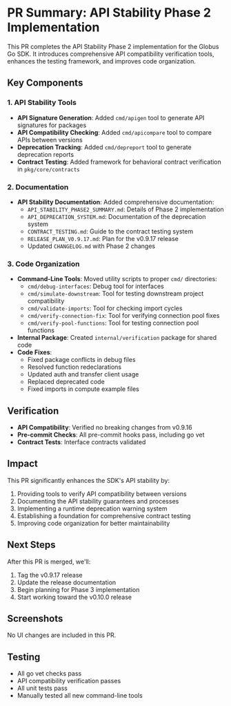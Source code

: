 <!-- SPDX-License-Identifier: Apache-2.0 -->
<!-- SPDX-FileCopyrightText: 2025 Scott Friedman and Project Contributors -->

# PR Summary: API Stability Phase 2 Implementation

This PR completes the API Stability Phase 2 implementation for the Globus Go SDK. It introduces comprehensive API compatibility verification tools, enhances the testing framework, and improves code organization.

## Key Components

### 1. API Stability Tools

- **API Signature Generation**: Added `cmd/apigen` tool to generate API signatures for packages
- **API Compatibility Checking**: Added `cmd/apicompare` tool to compare APIs between versions
- **Deprecation Tracking**: Added `cmd/depreport` tool to generate deprecation reports
- **Contract Testing**: Added framework for behavioral contract verification in `pkg/core/contracts`

### 2. Documentation

- **API Stability Documentation**: Added comprehensive documentation:
  - `API_STABILITY_PHASE2_SUMMARY.md`: Details of Phase 2 implementation
  - `API_DEPRECATION_SYSTEM.md`: Documentation of the deprecation system
  - `CONTRACT_TESTING.md`: Guide to the contract testing system
  - `RELEASE_PLAN_V0.9.17.md`: Plan for the v0.9.17 release
  - Updated `CHANGELOG.md` with Phase 2 changes

### 3. Code Organization

- **Command-Line Tools**: Moved utility scripts to proper `cmd/` directories:
  - `cmd/debug-interfaces`: Debug tool for interfaces
  - `cmd/simulate-downstream`: Tool for testing downstream project compatibility
  - `cmd/validate-imports`: Tool for checking import cycles
  - `cmd/verify-connection-fix`: Tool for verifying connection pool fixes
  - `cmd/verify-pool-functions`: Tool for testing connection pool functions
- **Internal Package**: Created `internal/verification` package for shared code
- **Code Fixes**: 
  - Fixed package conflicts in debug files
  - Resolved function redeclarations
  - Updated auth and transfer client usage
  - Replaced deprecated code
  - Fixed imports in compute example files

## Verification

- **API Compatibility**: Verified no breaking changes from v0.9.16
- **Pre-commit Checks**: All pre-commit hooks pass, including go vet
- **Contract Tests**: Interface contracts validated

## Impact

This PR significantly enhances the SDK's API stability by:

1. Providing tools to verify API compatibility between versions
2. Documenting the API stability guarantees and processes
3. Implementing a runtime deprecation warning system
4. Establishing a foundation for comprehensive contract testing
5. Improving code organization for better maintainability

## Next Steps

After this PR is merged, we'll:

1. Tag the v0.9.17 release
2. Update the release documentation
3. Begin planning for Phase 3 implementation
4. Start working toward the v0.10.0 release

## Screenshots

No UI changes are included in this PR.

## Testing

- All go vet checks pass
- API compatibility verification passes
- All unit tests pass
- Manually tested all new command-line tools